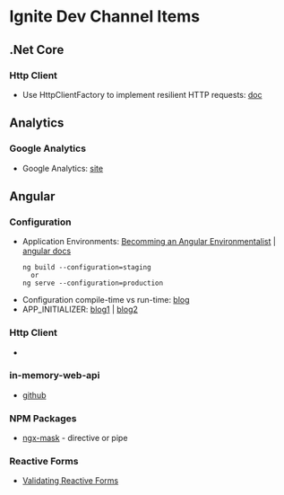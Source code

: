 # Ignite Dev Channel Items

## .Net Core
### Http Client
* Use HttpClientFactory to implement resilient HTTP requests: [doc](https://docs.microsoft.com/en-us/dotnet/standard/microservices-architecture/implement-resilient-applications/use-httpclientfactory-to-implement-resilient-http-requests)

## Analytics
### Google Analytics
* Google Analytics: [site](https://analytics.google.com/analytics/web/)

## Angular
### Configuration
  * Application Environments: [Becomming an Angular Environmentalist](https://blog.angularindepth.com/becoming-an-angular-environmentalist-45a48f7c20d8) | [angular docs](https://github.com/angular/angular-cli/wiki/stories-application-environments)
    ```
    ng build --configuration=staging
      or
    ng serve --configuration=production
    ```
* Configuration compile-time vs run-time: [blog](https://juristr.com/blog/2018/01/ng-app-runtime-config/)
* APP_INITIALIZER: [blog1](https://theinfogrid.com/tech/developers/angular/better-approach-environment-variables-angular/) | [blog2](https://theinfogrid.com/tech/developers/angular/app_initializer-in-angular/)

### Http Client
* []()

### in-memory-web-api
* [github](https://github.com/angular/in-memory-web-api/blob/master/README.md)

### NPM Packages
* [ngx-mask](https://www.npmjs.com/package/ngx-mask) - directive or pipe

### Reactive Forms
* [Validating Reactive Forms](https://malcoded.com/posts/angular-reactive-form-validation)